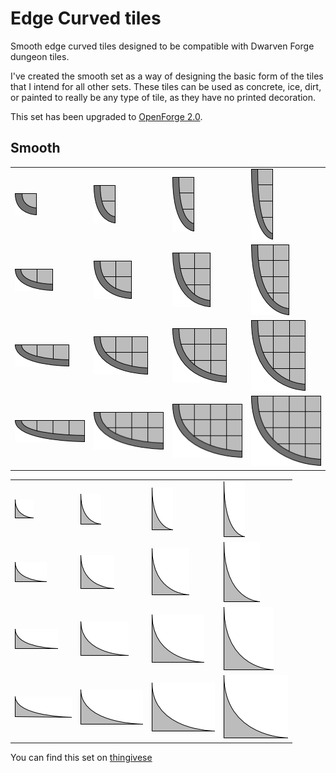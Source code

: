 Edge Curved tiles
=================

Smooth edge curved tiles designed to be compatible with Dwarven Forge dungeon tiles.

I've created the smooth set as a way of designing the basic form of the tiles that I intend for all other sets.  These tiles can be used as concrete, ice, dirt, or painted to really be any type of tile, as they have no printed decoration.

This set has been upgraded to [OpenForge 2.0](https://github.com/devonjones/OpenForge).

Smooth
------

<table>
<tr>
  <td><a href="smooth_edge_curved_1x1.stl"><img src="images/1x1.png"></a></td>
  <td><a href="smooth_edge_curved_1x2.stl"><img src="images/1x2.png"></a></td>
  <td><a href="smooth_edge_curved_1x3.stl"><img src="images/1x3.png"></a></td>
  <td><a href="smooth_edge_curved_1x4.stl"><img src="images/1x4.png"></a></td>
</tr>
<tr>
  <td><a href="smooth_edge_curved_2x1.stl"><img src="images/2x1.png"></a></td>
  <td><a href="smooth_edge_curved_2x2.stl"><img src="images/2x2.png"></a></td>
  <td><a href="smooth_edge_curved_2x3.stl"><img src="images/2x3.png"></a></td>
  <td><a href="smooth_edge_curved_2x4.stl"><img src="images/2x4.png"></a></td>
</tr>
<tr>
  <td><a href="smooth_edge_curved_3x1.stl"><img src="images/3x1.png"></a></td>
  <td><a href="smooth_edge_curved_3x2.stl"><img src="images/3x2.png"></a></td>
  <td><a href="smooth_edge_curved_3x3.stl"><img src="images/3x3.png"></a></td>
  <td><a href="smooth_edge_curved_3x4.stl"><img src="images/3x4.png"></a></td>
</tr>
<tr>
  <td><a href="smooth_edge_curved_4x1.stl"><img src="images/4x1.png"></a></td>
  <td><a href="smooth_edge_curved_4x2.stl"><img src="images/4x2.png"></a></td>
  <td><a href="smooth_edge_curved_4x3.stl"><img src="images/4x3.png"></a></td>
  <td><a href="smooth_edge_curved_4x4.stl"><img src="images/4x4.png"></a></td>
</tr>
</table>

<table>
<tr>
  <td><a href="smooth_edge_curved_half_floor_1x1.stl"><img src="images/1x1-half.png"></a></td>
  <td><a href="smooth_edge_curved_half_floor_1x2.stl"><img src="images/1x2-half.png"></a></td>
  <td><a href="smooth_edge_curved_half_floor_1x3.stl"><img src="images/1x3-half.png"></a></td>
  <td><a href="smooth_edge_curved_half_floor_1x4.stl"><img src="images/1x4-half.png"></a></td>
</tr>
<tr>
  <td><a href="smooth_edge_curved_half_floor_2x1.stl"><img src="images/2x1-half.png"></a></td>
  <td><a href="smooth_edge_curved_half_floor_2x2.stl"><img src="images/2x2-half.png"></a></td>
  <td><a href="smooth_edge_curved_half_floor_2x3.stl"><img src="images/2x3-half.png"></a></td>
  <td><a href="smooth_edge_curved_half_floor_2x4.stl"><img src="images/2x4-half.png"></a></td>
</tr>
<tr>
  <td><a href="smooth_edge_curved_half_floor_3x1.stl"><img src="images/3x1-half.png"></a></td>
  <td><a href="smooth_edge_curved_half_floor_3x2.stl"><img src="images/3x2-half.png"></a></td>
  <td><a href="smooth_edge_curved_half_floor_3x3.stl"><img src="images/3x3-half.png"></a></td>
  <td><a href="smooth_edge_curved_half_floor_3x4.stl"><img src="images/3x4-half.png"></a></td>
</tr>
<tr>
  <td><a href="smooth_edge_curved_half_floor_4x1.stl"><img src="images/4x1-half.png"></a></td>
  <td><a href="smooth_edge_curved_half_floor_4x2.stl"><img src="images/4x2-half.png"></a></td>
  <td><a href="smooth_edge_curved_half_floor_4x3.stl"><img src="images/4x3-half.png"></a></td>
  <td><a href="smooth_edge_curved_half_floor_4x4.stl"><img src="images/4x4-half.png"></a></td>
</tr>
</table>

You can find this set on [thingivese](http://www.thingiverse.com/thing:237786)


